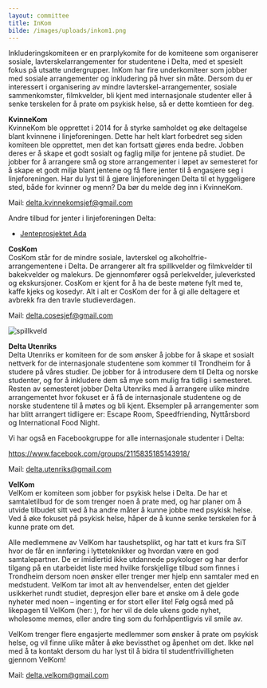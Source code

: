 ```yaml
---
layout: committee
title: InKom
bilde: /images/uploads/inkom1.png
---
```

Inkluderingskomiteen er en prarplykomite for de komiteene som organiserer sosiale, lavterskelarrangementer for studentene i Delta, med et spesielt fokus på utsatte undergrupper. InKom har fire underkomiteer som jobber med sosiale arrangementer og inkludering på hver sin måte. Dersom du er interessert i organisering av mindre lavterskel-arrangementer, sosiale sammenkomster, filmkvelder, bli kjent med internasjonale studenter eller å senke terskelen for å prate om psykisk helse, så er dette komtieen for deg. 

**KvinneKom**\
KvinneKom ble opprettet i 2014 for å styrke samholdet og øke deltagelse blant kvinnene i linjeforeningen. Dette har helt klart forbedret seg siden komiteen ble opprettet, men det kan fortsatt gjøres enda bedre. Jobben deres er å skape et godt sosialt og faglig miljø for jentene på studiet. De jobber for å arrangere små og store arrangementer i løpet av semesteret for å skape et godt miljø blant jentene og få flere jenter til å engasjere seg i linjeforeningen. Har du lyst til å gjøre linjeforeningen Delta til et hyggeligere sted, både for kvinner og menn? Da bør du melde deg inn i KvinneKom. 

Mail: [delta.kvinnekomsjef@gmail.com](delta.kvinnekomsjef@gmail.com)

Andre tilbud for jenter i linjeforeningen Delta:

* [Jenteprosjektet Ada](https://www.ntnu.no/jenter/ada)


**CosKom**\
CosKom står for de mindre sosiale, lavterskel og alkoholfrie-arrangementene i Delta. De arrangerer alt fra spillkvelder og filmkvelder til bakekvelder og malekurs. De gjennomfører også perlekvelder, juleverksted og ekskursjoner. CosKom er kjent for å ha de beste møtene fylt med te, kaffe kjeks og kosedyr. Alt i alt er CosKom der for å gi alle deltagere et avbrekk fra den travle studieverdagen.

Mail: [delta.cosesjef@gmail.com](https://www.deltahouse.no/komiteer/komkom/delta.cosesjef@gmail.com)



![spillkveld](/images/uploads/img_6427.jpg)

**Delta Utenriks**\
Delta Utenriks er komiteen for de som ønsker å jobbe for å skape et sosialt nettverk for de internasjonale studentene som kommer til Trondheim for å studere på våres studier. De jobber for å introdusere dem til Delta og norske studenter, og for å inkludere dem så mye som mulig fra tidlig i semesteret. Resten av semesteret jobber Delta Utenriks med å arrangere ulike mindre arrangementet hvor fokuset er å få de internasjonale studentene og de norske studentene til å møtes og bli kjent. Eksempler på arrangementer som har blitt arrangert tidligere er: Escape Room, Speedfriending, Nyttårsbord og International Food Night. 

Vi har også en Facebookgruppe for alle internasjonale studenter i Delta:

<https://www.facebook.com/groups/2115835185143918/>

Mail: [delta.utenriks@gmail.com](delta.utenriks@gmail.com)

**VelKom**\
VelKom er komiteen som jobber for psykisk helse i Delta. De har et samtaletilbud for de som trenger noen å prate med, og har planer om å utvide tilbudet sitt ved å ha andre måter å kunne jobbe med psykisk helse. Ved å øke fokuset på psykisk helse, håper de å kunne senke terskelen for å kunne prate om det. 

Alle medlemmene av VelKom har taushetsplikt, og har tatt et kurs fra SiT hvor de får en innføring i lytteteknikker og hvordan være en god samtalepartner. De er imidlertid ikke utdannede psykologer og har derfor tilgang på en utarbeidet liste med hvilke forskjellige tilbud som finnes i Trondheim dersom noen ønsker eller trenger mer hjelp enn samtaler med en medstudent. VelKom tar imot alt av henvendelser, enten det gjelder usikkerhet rundt studiet, depresjon eller bare et ønske om å dele gode nyheter med noen – ingenting er for stort eller lite! Følg også med på likepagen til VelKom (her: ), for her vil de dele ukens gode nyhet, wholesome memes, eller andre ting som du forhåpentligvis vil smile av. 

VelKom trenger flere engasjerte medlemmer som ønsker å prate om psykisk helse, og vil finne ulike måter å øke bevissthet og åpenhet om det. Ikke nøl med å ta kontakt dersom du har lyst til å bidra til studentfrivilligheten gjennom VelKom!

Mail: [delta.velkom@gmail.com](delta.velkom@gmail.com)